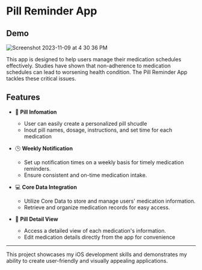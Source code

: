 # Pill Reminder App

## Demo

![Screenshot 2023-11-09 at 4 30 36 PM](https://github.com/slee98/Pill-Reminder/assets/74482315/6e595989-e6e1-4f59-a09e-cd0830093392)

This app is designed to help users manage their medication schedules effectively. Studies have shown that non-adherence to medication schedules can lead to worsening health condition.
The Pill Reminder App tackles these critical issues. 

## Features

- 💊 **Pill Infomation**
  - User can easily create a personalized pill shcudle
  - Inout pill names, dosage, instructions, and set time for each medication
    
- 🕒 **Weekly Notification**
  - Set up notification times on a weekly basis for timely medication reminders.
  - Ensure consistent and on-time medication intake.
  
- 💻 **Core Data Integration**
  -  Utilize Core Data to store and manage users' medication information.
  -  Retrieve and organize medication records for easy access.

- 📄 **Pill Detail View**
  - Access a detailed view of each medication's information.
  - Edit medication details directly from the app for convenience
  
---

This project showcases my iOS development skills and demonstrates my ability to create user-friendly and visually appealing applications. 
